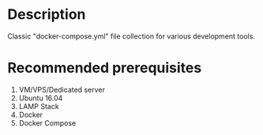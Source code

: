 # Description

Classic "docker-compose.yml" file collection for various development tools.

# Recommended prerequisites

1. VM/VPS/Dedicated server
2. Ubuntu 16.04 
3. LAMP Stack
4. Docker
5. Docker Compose
